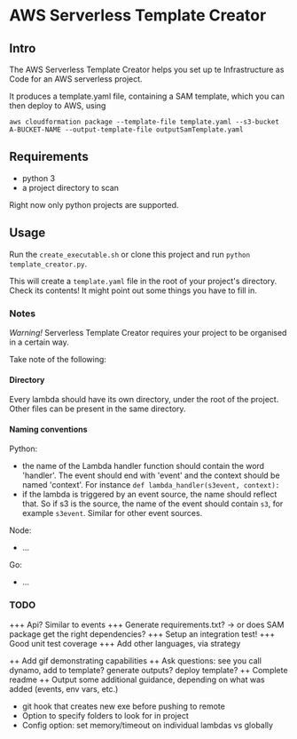 # AWS Serverless Template Creator

## Intro

The AWS Serverless Template Creator helps you set up te Infrastructure as Code for an AWS serverless project. 

It produces a template.yaml file, containing a SAM template, which you can then deploy to AWS, using 

`aws cloudformation package --template-file template.yaml --s3-bucket A-BUCKET-NAME --output-template-file outputSamTemplate.yaml`

## Requirements

- python 3
- a project directory to scan 

Right now only python projects are supported.

## Usage

Run the `create_executable.sh` or clone this project and run `python template_creator.py`. 

This will create a `template.yaml` file in the root of your project's directory. Check its contents! It might point out some things you have to fill in. 

### Notes

*Warning!* Serverless Template Creator requires your project to be organised in a certain way. 

Take note of the following:

#### Directory

Every lambda should have its own directory, under the root of the project. Other files can be present in the same directory.

#### Naming conventions

Python:
- the name of the Lambda handler function should contain the word 'handler'. The event should end with 'event' and the context should be named 'context'. For instance `def lambda_handler(s3event, context):`
- if the lambda is triggered by an event source, the name should reflect that. So if s3 is the source, the name of the event should contain `s3`, for example `s3event`. Similar for other event sources.

Node:
- ...

Go:
- ...

### TODO

+++ Api? Similar to events
+++ Generate requirements.txt? -> or does SAM package get the right dependencies?
+++ Setup an integration test!
+++ Good unit test coverage
+++ Add other languages, via strategy

++ Add gif demonstrating capabilities
++ Ask questions: see you call dynamo, add to template? generate outputs? deploy template?
++ Complete readme
++ Output some additional guidance, depending on what was added (events, env vars, etc.)

+ git hook that creates new exe before pushing to remote
+ Option to specify folders to look for in project
+ Config option: set memory/timeout on individual lambdas vs globally
